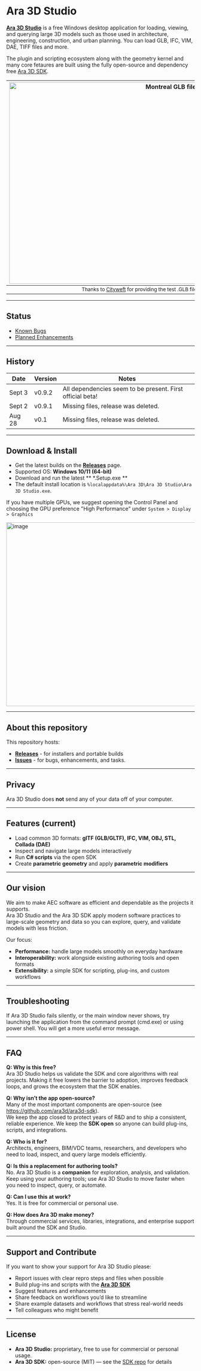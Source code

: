 # Ara 3D Studio

[**Ara 3D Studio**](https://github.com/ara3d/ara3d-studio/releases) is a free Windows desktop application for loading, viewing, 
and querying large 3D models such as those used in architecture, engineering, construction, and urban planning. 
You can load GLB, IFC, VIM, DAE, TIFF files and more.  

The plugin and scripting ecosystem along with the geometry kernel and many core fetaures are built using the 
fully open-source and dependency free [Ara 3D SDK](https://github.com/ara3d/ara3d-sdk).

| <img width="848" height="537" alt="Montreal GLB file" src="https://github.com/user-attachments/assets/f88d3144-adb4-4c3e-9d96-709f3c515afa" /> |
|:--:|
| <sub>Thanks to <a href="https://www.cityweft.com/">Cityweft</a> for providing the test .GLB file of Montreal shown here</sub> |

---

## Status

- [Known Bugs](https://github.com/ara3d/ara3d-studio/issues?q=is%3Aissue%20state%3Aopen%20type%3ABug)
- [Planned Enhancements](https://github.com/ara3d/ara3d-studio/issues?q=is%3Aissue%20state%3Aopen%20type%3AImprovement)

---

## History

Date | Version | Notes
--- | --- | ---
Sept 3 | v0.9.2 | All dependencies seem to be present. First official beta! 
Sept 2 | v0.9.1 | Missing files, release was deleted.  
Aug 28 | v0.1 | Missing files, release was deleted.  

---

## Download & Install

- Get the latest builds on the **[Releases](https://github.com/ara3d/ara3d-studio/releases)** page.
- Supported OS: **Windows 10/11 (64-bit)**
- Download and run the latest ** *.Setup.exe **
- The default install location is `%localappdata%\Ara 3D\Ara 3D Studio\Ara 3D Studio.exe`. 

If you have multiple GPUs, we suggest opening the Control Panel and choosing the GPU preference "High Performance" 
under `System > Display > Graphics`  

<img width="1020" height="490" alt="image" src="https://github.com/user-attachments/assets/457530df-2748-455d-b43a-ec0a705e4196" /> 

---

## About this repository

This repository hosts:
- [**Releases**](https://github.com/ara3d/ara3d-studio/releases) - for installers and portable builds
- [**Issues**](https://github.com/ara3d/ara3d-studio/issues) - for bugs, enhancements, and tasks.

---

## Privacy

Ara 3D Studio does **not** send any of your data off of your computer. 

---

## Features (current)

- Load common 3D formats: **glTF (GLB/GLTF), IFC, VIM, OBJ, STL, Collada (DAE)**
- Inspect and navigate large models interactively
- Run **C# scripts** via the open SDK
- Create **parametric geometry** and apply **parametric modifiers**

---

## Our vision

We aim to make AEC software as efficient and dependable as the projects it supports.  
Ara 3D Studio and the Ara 3D SDK apply modern software practices to large-scale geometry and data so you can explore, query, and validate models with less friction.

Our focus:
- **Performance:** handle large models smoothly on everyday hardware  
- **Interoperability:** work alongside existing authoring tools and open formats  
- **Extensibility:** a simple SDK for scripting, plug-ins, and custom workflows

---

## Troubleshooting

If Ara 3D Studio fails silently, or the main window never shows, try launching the application from the command prompt (cmd.exe) or using power shell. 
You will get a more useful error message.  

---

## FAQ

**Q: Why is this free?**  
Ara 3D Studio helps us validate the SDK and core algorithms with real projects. Making it free lowers the barrier to adoption, improves feedback loops, and grows the ecosystem that the SDK enables.

**Q: Why isn’t the app open-source?**  
Many of the most important components are open-source (see https://github.com/ara3d/ara3d-sdk).  
We keep the app closed to protect years of R&D and to ship a consistent, reliable experience. We keep the **SDK open** so anyone can build plug-ins, scripts, and integrations.

**Q: Who is it for?**  
Architects, engineers, BIM/VDC teams, researchers, and developers who need to load, inspect, and query large models efficiently.

**Q: Is this a replacement for authoring tools?**  
No. Ara 3D Studio is a **companion** for exploration, analysis, and validation. Keep using your authoring tools; use Ara 3D Studio to move faster when you need to inspect, query, or automate.

**Q: Can I use this at work?**  
Yes. It is free for commercial or personal use.

**Q: How does Ara 3D make money?**  
Through commercial services, libraries, integrations, and enterprise support built around the SDK and Studio.

---

## Support and Contribute

If you want to show your support for Ara 3D Studio please:
- Report issues with clear repro steps and files when possible
- Build plug-ins and scripts with the **[Ara 3D SDK](https://github.com/ara3d/ara3d-sdk)**  
- Suggest features and enhancements 
- Share feedback on workflows you’d like to streamline
- Share example datasets and workflows that stress real-world needs
- Tell colleagues who might benefit

---

## License

- **Ara 3D Studio:** proprietary, free to use for commercial or personal usage.
- **Ara 3D SDK:** open-source (MIT) — see the [SDK repo](https://github.com/ara3d/ara3d-sdk) for details
